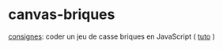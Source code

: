 # canvas-briques

[consignes](https://github.com/becodeorg/Swartz-promo-3/blob/master/Parcours/04-Javascript/canvas.md): coder un jeu de casse briques en JavaScript ( [tuto](https://developer.mozilla.org/en-US/docs/Games/Tutorials/2D_Breakout_game_pure_JavaScript/Build_the_brick_field) )
